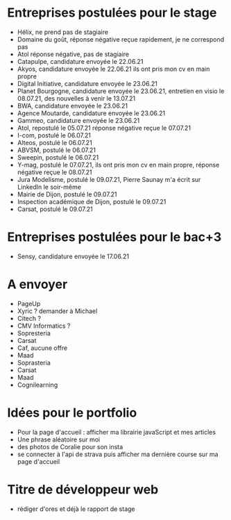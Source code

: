 # Entreprises postulées pour le stage

- Hélix, ne prend pas de stagiaire
- Domaine du goût, réponse négative reçue rapidement, je ne correspond pas
- Atol réponse négative, pas de stagiaire
- Catapulpe, candidature envoyée le 22.06.21
- Akyos, candidature envoyée le 22.06.21 ils ont pris mon cv en main propre
- Digital Initiative, candidature envoyée le 23.06.21
- Planet Bourgogne, candidature envoyée le 23.06.21, entretien en visio le  08.07.21, des nouvelles à venir le 13.07.21
- BWA, candidature envoyée le 23.06.21
- Agence Moutarde, candidature envoyée le 23.06.21
- Gammeo, candidature envoyée le 23.06.21
- Atol, repostulé le 05.07.21 réponse négative reçue le 07.07.21
- I-com, postulé le 06.07.21
- Alteos, postulé le 06.07.21
- ABVSM, postulé le 06.07.21
- Sweepin, postulé le 06.07.21
- Y-mag, postulé le 07.07.21, ils ont pris mon cv en main propre, réponse négative reçue le 08.07.21
- Jura Modelisme, postulé le 09.07.21, Pierre Saunay m'a écrit sur LinkedIn le soir-même
- Mairie de Dijon, postulé le 09.07.21
- Inspection académique de Dijon, postulé le 09.07.21
- Carsat, postulé le 09.07.21

# Entreprises postulées pour le bac+3

- Sensy, candidature envoyée le 17.06.21

# A envoyer

- PageUp
- Xyric ? demander à Michael
- Citech ?
- CMV Informatics ?
- Sopresteria
- Carsat
- Caf, aucune offre
- Maad
- Soprasteria
- Carsat
- Maad
- Cognilearning

# Idées pour le portfolio

- Pour la page d'accueil : afficher ma librairie javaScript et mes articles
- Une phrase aléatoire sur moi
- des photos de Coralie pour son insta
- se connecter à l'api de strava puis afficher ma dernière course sur ma page d'accueil

# Titre de développeur web

- rédiger d'ores et déjà le rapport de stage 
